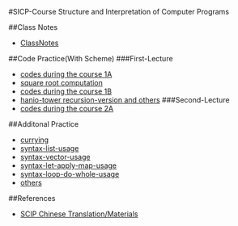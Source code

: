 #SICP-Course
Structure and Interpretation of Computer Programs

##Class Notes
- [ClassNotes](ClassNotes.md)

##Code Practice(With Scheme)
###First-Lecture
- [codes during the course 1A](course-related-programs/first_lecture_a.scm)
- [square root computation](course-related-programs/first_lecture_homework_a.scm)
- [codes during the course 1B](course-related-programs/first_lecture_b.scm)
- [hanio-tower recursion-version and others](course-related-programs/first_lecture_homework_b.scm)
###Second-Lecture
- [codes during the course 2A](second_lecture_a.scm)

##Additonal Practice
- [currying](additional_programs/currying.scm)
- [syntax-list-usage](additional_programs/list_usage.scm)
- [syntax-vector-usage](additional_programs/vector_usage.scm)
- [syntax-let-apply-map-usage](additional_programs/proc_variable_binding.scm)
- [syntax-loop-do-whole-usage](additional_programs/loop_do_while.scm)
- [others](additional_programs/other_study.scm)

##References
- [SCIP Chinese Translation/Materials](https://github.com/DeathKing/Learning-SICP)

